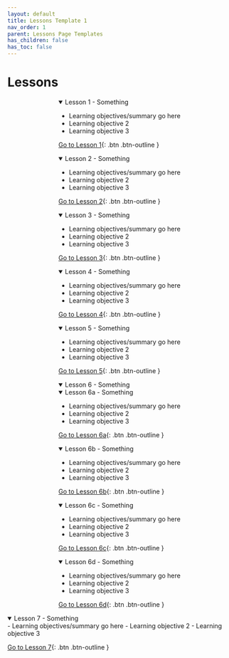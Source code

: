 ```yaml
---
layout: default
title: Lessons Template 1
nav_order: 1
parent: Lessons Page Templates
has_children: false
has_toc: false
---
```


# Lessons

<div style="display: flex; flex-wrap: wrap; justify-content: space-around; align-items: flex-start">

<!-------------- Lesson 1 -------------->
<details class="lesson-card" markdown="1" open>
<summary>Lesson 1 - Something</summary>

- Learning objectives/summary go here
- Learning objective 2
- Learning objective 3

[Go to Lesson 1](#){: .btn .btn-outline }
</details>

<!-------------- Lesson 2 -------------->
<details class="lesson-card" markdown="1" open>
<summary>Lesson 2 - Something</summary>

- Learning objectives/summary go here
- Learning objective 2
- Learning objective 3

[Go to Lesson 2](#){: .btn .btn-outline }
</details>

<!-------------- Lesson 3 -------------->
<details class="lesson-card" markdown="1" open>
<summary>Lesson 3 - Something</summary>

- Learning objectives/summary go here
- Learning objective 2
- Learning objective 3

[Go to Lesson 3](#){: .btn .btn-outline }
</details>

<!-------------- Lesson 4 -------------->
<details class="lesson-card" markdown="1" open>
<summary>Lesson 4 - Something</summary>

- Learning objectives/summary go here
- Learning objective 2
- Learning objective 3

[Go to Lesson 4](#){: .btn .btn-outline }
</details>

<!-------------- Lesson 5 -------------->
<details class="lesson-card" markdown="1" open>
<summary>Lesson 5 - Something</summary>

- Learning objectives/summary go here
- Learning objective 2
- Learning objective 3

[Go to Lesson 5](#){: .btn .btn-outline }
</details>

<!-------------- Lesson 6 (collection) -------------->
<details class="lesson-collection-card" markdown="1" open>
<summary>Lesson 6 - Something</summary>

<!-------------- Lesson 6a -------------->
<div class="lesson-grid">
<details  class="lesson-card" markdown="1" open>
<summary>Lesson 6a - Something</summary>

- Learning objectives/summary go here
- Learning objective 2
- Learning objective 3

[Go to Lesson 6a](#){: .btn .btn-outline }
</details>

<!-------------- Lesson 6b -------------->
<details class="lesson-card" markdown="1" open>
<summary>Lesson 6b - Something</summary>

- Learning objectives/summary go here
- Learning objective 2
- Learning objective 3

[Go to Lesson 6b](#){: .btn .btn-outline }
</details>

<!-------------- Lesson 6b -------------->
<details class="lesson-card" markdown="1" open>
<summary>Lesson 6c - Something</summary>

- Learning objectives/summary go here
- Learning objective 2
- Learning objective 3

[Go to Lesson 6c](#){: .btn .btn-outline }
</details>

<!-------------- Lesson 6d -------------->
<details class="lesson-card" markdown="1" open>
<summary>Lesson 6d - Something</summary>

- Learning objectives/summary go here
- Learning objective 2
- Learning objective 3

[Go to Lesson 6d](#){: .btn .btn-outline }
</details>
</div>

</details>


<!-------------- Lesson 7 -------------->
<details class="lesson-card" markdown="1" open>
<summary>Lesson 7 - Something</summary>
- Learning objectives/summary go here
- Learning objective 2
- Learning objective 3

[Go to Lesson 7](#){: .btn .btn-outline }
</details>

</div>


<br style="clear:both;"/>